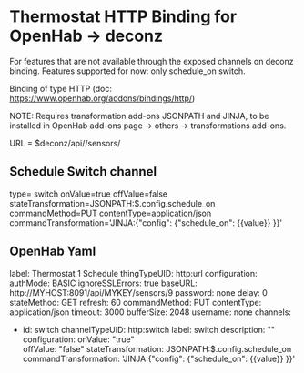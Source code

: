 # Thermostat HTTP Binding for OpenHab -> deconz
For features that are not available through the exposed channels on deconz binding. 
Features supported for now: only schedule_on switch. 

Binding of type HTTP
(doc: https://www.openhab.org/addons/bindings/http/)

NOTE: Requires transformation add-ons JSONPATH and JINJA, to be installed in OpenHab add-ons page -> others -> transformations add-ons. 

URL = $deconz/api/<key>/sensors/<id>

## Schedule Switch channel

type= switch
onValue=true
offValue=false
stateTransformation=JSONPATH:$.config.schedule_on
commandMethod=PUT
contentType=application/json
commandTransformation='JINJA:{"config": {"schedule_on": {{value}} }}'

## OpenHab  Yaml
label: Thermostat 1 Schedule
thingTypeUID: http:url
configuration:
  authMode: BASIC
  ignoreSSLErrors: true
  baseURL: http://MYHOST:8091/api/MYKEY/sensors/9
  password: none
  delay: 0
  stateMethod: GET
  refresh: 60
  commandMethod: PUT
  contentType: application/json
  timeout: 3000
  bufferSize: 2048
  username: none
channels:
  - id: switch
    channelTypeUID: http:switch
    label: switch
    description: ""
    configuration:
      onValue: "true"      
      offValue: "false"
      stateTransformation: JSONPATH:$.config.schedule_on
      commandTransformation: 'JINJA:{"config": {"schedule_on": {{value}} }}'
